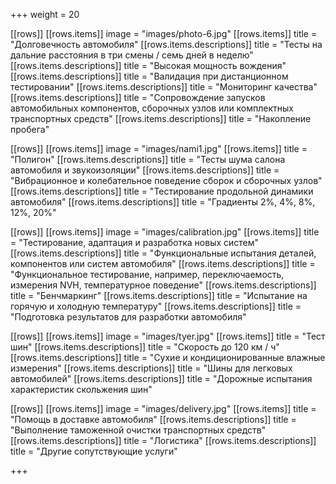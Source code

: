 +++
weight = 20


[[rows]]
[[rows.items]]
image = "images/photo-6.jpg"
[[rows.items]]
title = "Долговечность автомобиля"
[[rows.items.descriptions]] 
title = "Тесты на дальние расстояния в три смены / семь дней в неделю"
[[rows.items.descriptions]] 
title = "Высокая мощность вождения"
[[rows.items.descriptions]] 
title = "Валидация при дистанционном тестировании"
[[rows.items.descriptions]] 
title = "Мониторинг качества"
[[rows.items.descriptions]] 
title = "Сопровождение запусков автомобильных компонентов, сборочных узлов или комплектных транспортных средств"
[[rows.items.descriptions]] 
title = "Накопление пробега"

[[rows]]
[[rows.items]]
image = "images/nami1.jpg"
[[rows.items]]
title = "Полигон"
[[rows.items.descriptions]] 
title = "Тесты шума салона автомобиля и звукоизоляции"
[[rows.items.descriptions]] 
title = "Вибрационное и колебательное поведение сборок и сборочных узлов"
[[rows.items.descriptions]] 
title = "Тестирование продольной динамики автомобиля"
[[rows.items.descriptions]] 
title = "Градиенты 2%, 4%, 8%, 12%, 20%"

[[rows]]
[[rows.items]]
image = "images/calibration.jpg"
[[rows.items]]
title = "Тестирование, адаптация и разработка новых систем"
[[rows.items.descriptions]] 
title = "Функциональные испытания деталей, компонентов или систем автомобиля"
[[rows.items.descriptions]] 
title = "Функциональное тестирование, например, переключаемость, измерения NVH, температурное поведение"
[[rows.items.descriptions]] 
title = "Бенчмаркинг"
[[rows.items.descriptions]] 
title = "Испытание на горячую и холодную температуру"
[[rows.items.descriptions]] 
title = "Подготовка результатов для разработки автомобиля"


[[rows]]
[[rows.items]]
image = "images/tyer.jpg"
[[rows.items]]
title = "Тест шин"
[[rows.items.descriptions]] 
title = "Скорость до 120 км / ч"
[[rows.items.descriptions]] 
title = "Сухие и кондиционированные влажные измерения"
[[rows.items.descriptions]] 
title = "Шины для легковых автомобилей"
[[rows.items.descriptions]] 
title = "Дорожные испытания характеристик скольжения шин"

[[rows]]
[[rows.items]]
image = "images/delivery.jpg"
[[rows.items]]
title = "Помощь в доставке автомобиля"
[[rows.items.descriptions]] 
title = "Выполнение таможенной очистки транспортных средств"
[[rows.items.descriptions]] 
title = "Логистика"
[[rows.items.descriptions]] 
title = "Другие сопутствующие услуги"

+++
